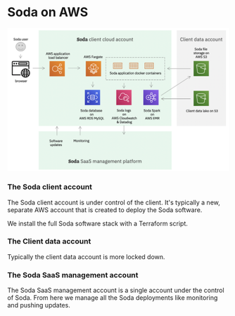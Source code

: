 # Soda on AWS

![Architecture](img/aws-overview.png)

### The Soda client account

The Soda client account is under control of the client.  It's typically a 
new, separate AWS account that is created to deploy the Soda software.

We install the full Soda software stack with a Terraform script.

### The Client data account

Typically the client data account is more locked down.  

### The Soda SaaS management account

The Soda SaaS management account is a single account under the control of Soda.
From here we manage all the Soda deployments like monitoring and pushing updates.
